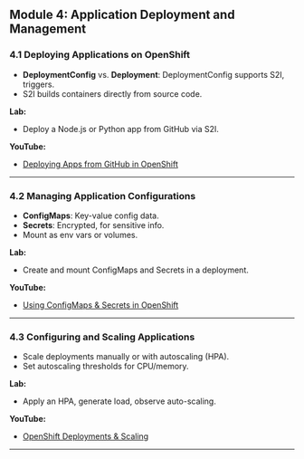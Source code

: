 ## Module 4: Application Deployment and Management 

### 4.1 Deploying Applications on OpenShift

- **DeploymentConfig** vs. **Deployment**: DeploymentConfig supports S2I, triggers.
- S2I builds containers directly from source code.

**Lab:**  
- Deploy a Node.js or Python app from GitHub via S2I.

**YouTube:**  
- [Deploying Apps from GitHub in OpenShift](https://www.youtube.com/watch?v=NSry4lt3puQ)

---

### 4.2 Managing Application Configurations

- **ConfigMaps**: Key-value config data.
- **Secrets**: Encrypted, for sensitive info.
- Mount as env vars or volumes.

**Lab:**  
- Create and mount ConfigMaps and Secrets in a deployment.

**YouTube:**  
- [Using ConfigMaps & Secrets in OpenShift](https://www.youtube.com/watch?v=AnvOMRFwimM)

---

### 4.3 Configuring and Scaling Applications

- Scale deployments manually or with autoscaling (HPA).
- Set autoscaling thresholds for CPU/memory.

**Lab:**  
- Apply an HPA, generate load, observe auto-scaling.

**YouTube:**  
- [OpenShift Deployments & Scaling](https://www.youtube.com/watch?v=JysYQ3a7fwQ)

---
